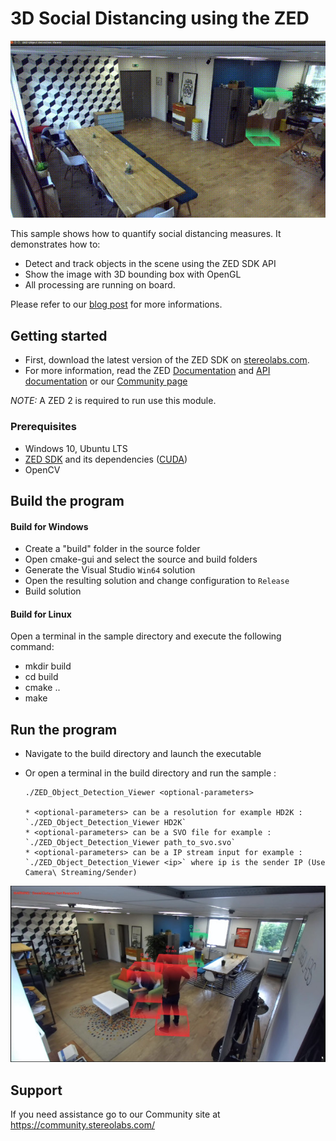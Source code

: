 # 3D Social Distancing using the ZED

[![social distance example](./docs/sc_distance.gif)](https://www.stereolabs.com/blog/using-3d-cameras-to-monitor-social-distancing/)

This sample shows how to quantify social distancing measures. It demonstrates how to:

- Detect and track objects in the scene using the ZED SDK API
- Show the image with 3D bounding box with OpenGL
- All processing are running on board.

Please refer to our [blog post](https://www.stereolabs.com/blog/using-3d-cameras-to-monitor-social-distancing/) for more informations.



## Getting started

- First, download the latest version of the ZED SDK on [stereolabs.com](https://www.stereolabs.com).
- For more information, read the ZED [Documentation](https://www.stereolabs.com/docs/) and [API documentation](https://www.stereolabs.com/docs/api/) or our [Community page](https://community.stereolabs.com)

*NOTE:* A ZED 2 is required to run use this module.

### Prerequisites

- Windows 10, Ubuntu LTS
- [ZED SDK](https://www.stereolabs.com/developers/) and its dependencies ([CUDA](https://developer.nvidia.com/cuda-downloads))
- OpenCV

## Build the program

#### Build for Windows

- Create a "build" folder in the source folder
- Open cmake-gui and select the source and build folders
- Generate the Visual Studio `Win64` solution
- Open the resulting solution and change configuration to `Release`
- Build solution

#### Build for Linux

Open a terminal in the sample directory and execute the following command:

- mkdir build
- cd build
- cmake ..
- make

## Run the program

- Navigate to the build directory and launch the executable
- Or open a terminal in the build directory and run the sample :

      ./ZED_Object_Detection_Viewer <optional-parameters>

      * <optional-parameters> can be a resolution for example HD2K : `./ZED_Object_Detection_Viewer HD2K`
      * <optional-parameters> can be a SVO file for example : `./ZED_Object_Detection_Viewer path_to_svo.svo`
      * <optional-parameters> can be a IP stream input for example : `./ZED_Object_Detection_Viewer <ip>` where ip is the sender IP (Use Camera\ Streaming/Sender)

[![](docs/blog_preview.jpg)](https://www.stereolabs.com/blog/using-3d-cameras-to-monitor-social-distancing/)


## Support
If you need assistance go to our Community site at https://community.stereolabs.com/
